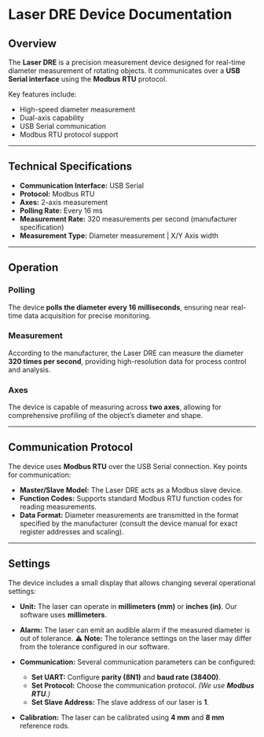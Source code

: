 # Laser DRE Device Documentation

## Overview
The **Laser DRE** is a precision measurement device designed for real-time diameter measurement of rotating objects. It communicates over a **USB Serial interface** using the **Modbus RTU** protocol.

Key features include:

- High-speed diameter measurement
- Dual-axis capability
- USB Serial communication
- Modbus RTU protocol support

---

## Technical Specifications

- **Communication Interface:** USB Serial
- **Protocol:** Modbus RTU
- **Axes:** 2-axis measurement
- **Polling Rate:** Every 16 ms
- **Measurement Rate:** 320 measurements per second (manufacturer specification)
- **Measurement Type:** Diameter measurement | X/Y Axis width

---

## Operation

### Polling
The device **polls the diameter every 16 milliseconds**, ensuring near real-time data acquisition for precise monitoring.

### Measurement
According to the manufacturer, the Laser DRE can measure the diameter **320 times per second**, providing high-resolution data for process control and analysis.

### Axes
The device is capable of measuring across **two axes**, allowing for comprehensive profiling of the object’s diameter and shape.

---

## Communication Protocol

The device uses **Modbus RTU** over the USB Serial connection. Key points for communication:

- **Master/Slave Model:** The Laser DRE acts as a Modbus slave device.
- **Function Codes:** Supports standard Modbus RTU function codes for reading measurements.
- **Data Format:** Diameter measurements are transmitted in the format specified by the manufacturer (consult the device manual for exact register addresses and scaling).

---

## Settings

The device includes a small display that allows changing several operational settings:

- **Unit:**
  The laser can operate in **millimeters (mm)** or **inches (in)**.
  Our software uses **millimeters**.

- **Alarm:**
  The laser can emit an audible alarm if the measured diameter is out of tolerance.
  ⚠️ **Note:** The tolerance settings on the laser may differ from the tolerance configured in our software.

- **Communication:**
  Several communication parameters can be configured:
  - **Set UART:** Configure **parity (8N1)** and **baud rate (38400)**.
  - **Set Protocol:** Choose the communication protocol. *(We use **Modbus RTU**.)*
  - **Set Slave Address:** The slave address of our laser is **1**.

- **Calibration:**
  The laser can be calibrated using **4 mm** and **8 mm** reference rods.

